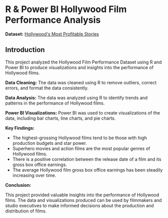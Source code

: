 # R & Power BI Hollywood Film Performance Analysis

**Dataset:** [Hollywood's Most Profitable Stories](https://public.tableau.com/app/sample-data/HollywoodsMostProfitableStories.csv)


## Introduction
This project analyzed the Hollywood Film Performance Dataset using R and Power BI to produce visualizations and insights into the performance of Hollywood films.

**Data Cleaning:** The data was cleaned using R to remove outliers, correct errors, and format the data consistently.

**Data Analysis:** The data was analyzed using R to identify trends and patterns in the performance of Hollywood films.

**Power BI Visualizations:** Power BI was used to create visualizations of the data, including bar charts, line charts, and pie charts.

**Key Findings:**

* The highest-grossing Hollywood films tend to be those with high production budgets and star power.
* Superhero movies and action films are the most popular genres of Hollywood films.
* There is a positive correlation between the release date of a film and its gross box office earnings.
* The average Hollywood film gross box office earnings has been steadily increasing over time.

**Conclusion:**

This project provided valuable insights into the performance of Hollywood films. The data and visualizations produced can be used by filmmakers and studio executives to make informed decisions about the production and distribution of films.
